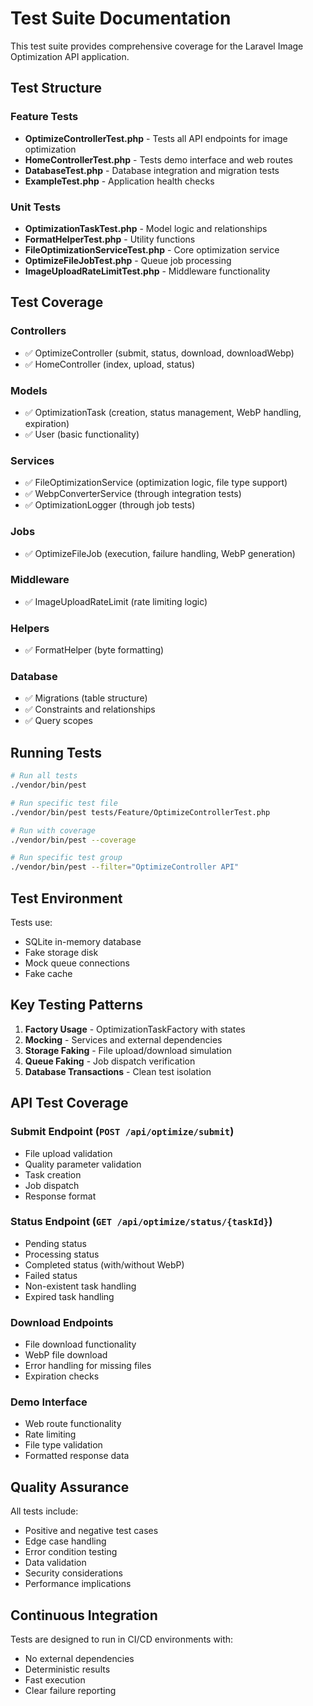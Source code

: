 # Test Suite Documentation

This test suite provides comprehensive coverage for the Laravel Image Optimization API application.

## Test Structure

### Feature Tests
- **OptimizeControllerTest.php** - Tests all API endpoints for image optimization
- **HomeControllerTest.php** - Tests demo interface and web routes
- **DatabaseTest.php** - Database integration and migration tests
- **ExampleTest.php** - Application health checks

### Unit Tests
- **OptimizationTaskTest.php** - Model logic and relationships
- **FormatHelperTest.php** - Utility functions
- **FileOptimizationServiceTest.php** - Core optimization service
- **OptimizeFileJobTest.php** - Queue job processing
- **ImageUploadRateLimitTest.php** - Middleware functionality

## Test Coverage

### Controllers
- ✅ OptimizeController (submit, status, download, downloadWebp)
- ✅ HomeController (index, upload, status)

### Models
- ✅ OptimizationTask (creation, status management, WebP handling, expiration)
- ✅ User (basic functionality)

### Services
- ✅ FileOptimizationService (optimization logic, file type support)
- ✅ WebpConverterService (through integration tests)
- ✅ OptimizationLogger (through job tests)

### Jobs
- ✅ OptimizeFileJob (execution, failure handling, WebP generation)

### Middleware
- ✅ ImageUploadRateLimit (rate limiting logic)

### Helpers
- ✅ FormatHelper (byte formatting)

### Database
- ✅ Migrations (table structure)
- ✅ Constraints and relationships
- ✅ Query scopes

## Running Tests

```bash
# Run all tests
./vendor/bin/pest

# Run specific test file
./vendor/bin/pest tests/Feature/OptimizeControllerTest.php

# Run with coverage
./vendor/bin/pest --coverage

# Run specific test group
./vendor/bin/pest --filter="OptimizeController API"
```

## Test Environment

Tests use:
- SQLite in-memory database
- Fake storage disk
- Mock queue connections
- Fake cache

## Key Testing Patterns

1. **Factory Usage** - OptimizationTaskFactory with states
2. **Mocking** - Services and external dependencies
3. **Storage Faking** - File upload/download simulation  
4. **Queue Faking** - Job dispatch verification
5. **Database Transactions** - Clean test isolation

## API Test Coverage

### Submit Endpoint (`POST /api/optimize/submit`)
- File upload validation
- Quality parameter validation
- Task creation
- Job dispatch
- Response format

### Status Endpoint (`GET /api/optimize/status/{taskId}`)
- Pending status
- Processing status  
- Completed status (with/without WebP)
- Failed status
- Non-existent task handling
- Expired task handling

### Download Endpoints
- File download functionality
- WebP file download
- Error handling for missing files
- Expiration checks

### Demo Interface
- Web route functionality
- Rate limiting
- File type validation
- Formatted response data

## Quality Assurance

All tests include:
- Positive and negative test cases
- Edge case handling
- Error condition testing
- Data validation
- Security considerations
- Performance implications

## Continuous Integration

Tests are designed to run in CI/CD environments with:
- No external dependencies
- Deterministic results
- Fast execution
- Clear failure reporting 